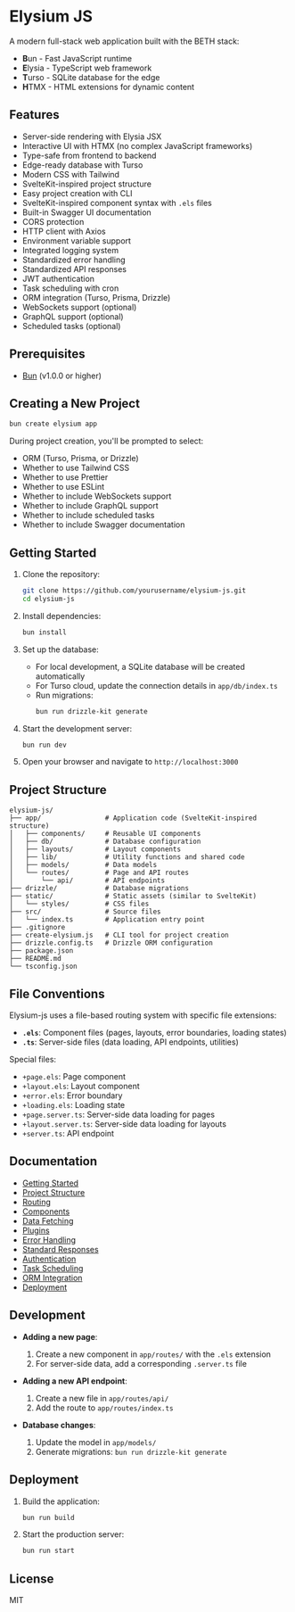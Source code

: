 # Elysium JS

A modern full-stack web application built with the BETH stack:

- **B**un - Fast JavaScript runtime
- **E**lysia - TypeScript web framework
- **T**urso - SQLite database for the edge
- **H**TMX - HTML extensions for dynamic content

## Features

- Server-side rendering with Elysia JSX
- Interactive UI with HTMX (no complex JavaScript frameworks)
- Type-safe from frontend to backend
- Edge-ready database with Turso
- Modern CSS with Tailwind
- SvelteKit-inspired project structure
- Easy project creation with CLI
- SvelteKit-inspired component syntax with `.els` files
- Built-in Swagger UI documentation
- CORS protection
- HTTP client with Axios
- Environment variable support
- Integrated logging system
- Standardized error handling
- Standardized API responses
- JWT authentication
- Task scheduling with cron
- ORM integration (Turso, Prisma, Drizzle)
- WebSockets support (optional)
- GraphQL support (optional)
- Scheduled tasks (optional)

## Prerequisites

- [Bun](https://bun.sh/) (v1.0.0 or higher)

## Creating a New Project

```bash
bun create elysium app
```

During project creation, you'll be prompted to select:
- ORM (Turso, Prisma, or Drizzle)
- Whether to use Tailwind CSS
- Whether to use Prettier
- Whether to use ESLint
- Whether to include WebSockets support
- Whether to include GraphQL support
- Whether to include scheduled tasks
- Whether to include Swagger documentation

## Getting Started

1. Clone the repository:
   ```bash
   git clone https://github.com/yourusername/elysium-js.git
   cd elysium-js
   ```

2. Install dependencies:
   ```bash
   bun install
   ```

3. Set up the database:
   - For local development, a SQLite database will be created automatically
   - For Turso cloud, update the connection details in `app/db/index.ts`
   - Run migrations:
     ```bash
     bun run drizzle-kit generate
     ```

4. Start the development server:
   ```bash
   bun run dev
   ```

5. Open your browser and navigate to `http://localhost:3000`

## Project Structure

```
elysium-js/
├── app/                # Application code (SvelteKit-inspired structure)
│   ├── components/     # Reusable UI components
│   ├── db/             # Database configuration
│   ├── layouts/        # Layout components
│   ├── lib/            # Utility functions and shared code
│   ├── models/         # Data models
│   └── routes/         # Page and API routes
│       └── api/        # API endpoints
├── drizzle/            # Database migrations
├── static/             # Static assets (similar to SvelteKit)
│   └── styles/         # CSS files
├── src/                # Source files
│   └── index.ts        # Application entry point
├── .gitignore
├── create-elysium.js   # CLI tool for project creation
├── drizzle.config.ts   # Drizzle ORM configuration
├── package.json
├── README.md
└── tsconfig.json
```

## File Conventions

Elysium-js uses a file-based routing system with specific file extensions:

- **`.els`**: Component files (pages, layouts, error boundaries, loading states)
- **`.ts`**: Server-side files (data loading, API endpoints, utilities)

Special files:
- `+page.els`: Page component
- `+layout.els`: Layout component
- `+error.els`: Error boundary
- `+loading.els`: Loading state
- `+page.server.ts`: Server-side data loading for pages
- `+layout.server.ts`: Server-side data loading for layouts
- `+server.ts`: API endpoint

## Documentation

- [Getting Started](./docs/getting-started.md)
- [Project Structure](./docs/project-structure.md)
- [Routing](./docs/routing.md)
- [Components](./docs/components.md)
- [Data Fetching](./docs/data-fetching.md)
- [Plugins](./docs/plugins.md)
- [Error Handling](./docs/errors.md)
- [Standard Responses](./docs/responses.md)
- [Authentication](./docs/auth.md)
- [Task Scheduling](./docs/cron.md)
- [ORM Integration](./docs/orm.md)
- [Deployment](./docs/deployment.md)

## Development

- **Adding a new page**:
  1. Create a new component in `app/routes/` with the `.els` extension
  2. For server-side data, add a corresponding `.server.ts` file
- **Adding a new API endpoint**:
  1. Create a new file in `app/routes/api/`
  2. Add the route to `app/routes/index.ts`

- **Database changes**:
  1. Update the model in `app/models/`
  2. Generate migrations: `bun run drizzle-kit generate`

## Deployment

1. Build the application:
   ```bash
   bun run build
   ```

2. Start the production server:
   ```bash
   bun run start
   ```

## License

MIT
